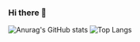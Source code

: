 ### Hi there 👋

<!--
**Patrick-Lenihan/Patrick-Lenihan** is a ✨ _special_ ✨ repository because its `README.md` (this file) appears on your GitHub profile.

Here are some ideas to get you started:

- 🔭 I’m currently working on ...
- 🌱 I’m currently learning ...
- 👯 I’m looking to collaborate on ...
- 🤔 I’m looking for help with ...
- 💬 Ask me about ...
- 📫 How to reach me: ...
- 😄 Pronouns: ...
- ⚡ Fun fact: ...
-->
![Anurag's GitHub stats](https://github-readme-stats.vercel.app/api?username=Patrick-Lenihan\&rank_icon=github\&include_all_commits=true\&theme=radical)
![Top Langs](https://github-readme-stats.vercel.app/api/top-langs/?username=Patrick-Lenihan&layout=donut\&theme=radical)
